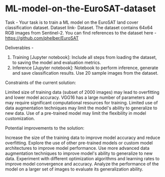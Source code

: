 # ML-model-on-the-EuroSAT-dataset

Task - Your task is to train a ML model on the EuroSAT land cover classification
dataset.
Dataset link- Dataset. The dataset contains 64x64 RGB images from Sentinel-2.
You can find references to the dataset here - https://github.com/phelber/EuroSAT

Deliverables -

1. Training [Jupyter notebook]: Include all steps from loading the dataset, to
saving the model and evaluation metrics.
2. Inference [Jupyter notebook]: Notebook to perform inference, generate and
save classification results. Use 20 sample images from the dataset.

Constraints of the current solution:

Limited size of training data (subset of 2000 images) may lead to overfitting and lower model accuracy.
VGG16 has a large number of parameters and may require significant computational resources for training.
Limited use of data augmentation techniques may limit the model's ability to generalize to new data.
Use of a pre-trained model may limit the flexibility in model customization.

Potential improvements to the solution:

Increase the size of the training data to improve model accuracy and reduce overfitting.
Explore the use of other pre-trained models or custom model architectures to improve model performance.
Use more advanced data augmentation techniques to improve model's ability to generalize to new data.
Experiment with different optimization algorithms and learning rates to improve model convergence and accuracy.
Analyze the performance of the model on a larger set of images to evaluate its generalization ability.
